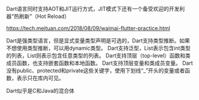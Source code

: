 Dart语言同时支持AOT和JIT运行方式，JIT模式下还有一个备受欢迎的开发利器“热刷新”（Hot Reload）

https://tech.meituan.com/2018/08/09/waimai-flutter-practice.html

Dart是强类型语言，但是显式变量类型声明是可选的，Dart支持类型推断。如果不想使用类型推断，可以用dynamic类型。
Dart支持泛型，List<int>表示包含int类型的列表，List<dynamic>则表示包含任意类型的列表。
Dart支持顶层（top-level）函数和类成员函数，也支持嵌套函数和本地函数。
Dart支持顶层变量和类成员变量。
Dart没有public、protected和private这些关键字，使用下划线“_”开头的变量或者函数，表示只在库内可见。


Dart似乎是C和Java的混合体